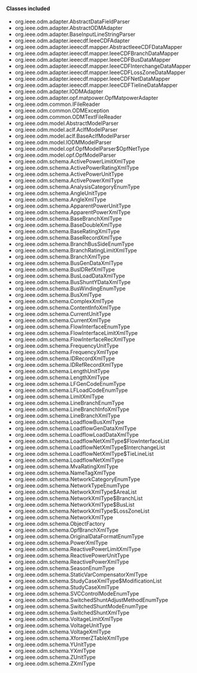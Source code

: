 #### Classes included
- org.ieee.odm.adapter.AbstractDataFieldParser
- org.ieee.odm.adapter.AbstractODMAdapter
- org.ieee.odm.adapter.BaseInputLineStringParser
- org.ieee.odm.adapter.ieeecdf.IeeeCDFAdapter
- org.ieee.odm.adapter.ieeecdf.mapper.AbstractIeeeCDFDataMapper
- org.ieee.odm.adapter.ieeecdf.mapper.IeeeCDFBranchDataMapper
- org.ieee.odm.adapter.ieeecdf.mapper.IeeeCDFBusDataMapper
- org.ieee.odm.adapter.ieeecdf.mapper.IeeeCDFInterchangeDataMapper
- org.ieee.odm.adapter.ieeecdf.mapper.IeeeCDFLossZoneDataMapper
- org.ieee.odm.adapter.ieeecdf.mapper.IeeeCDFNetDataMapper
- org.ieee.odm.adapter.ieeecdf.mapper.IeeeCDFTielineDataMapper
- org.ieee.odm.adapter.IODMAdapter
- org.ieee.odm.adapter.opf.matpower.OpfMatpowerAdapter
- org.ieee.odm.common.IFileReader
- org.ieee.odm.common.ODMException
- org.ieee.odm.common.ODMTextFileReader
- org.ieee.odm.model.AbstractModelParser
- org.ieee.odm.model.aclf.AclfModelParser
- org.ieee.odm.model.aclf.BaseAclfModelParser
- org.ieee.odm.model.IODMModelParser
- org.ieee.odm.model.opf.OpfModelParser$OpfNetType
- org.ieee.odm.model.opf.OpfModelParser
- org.ieee.odm.schema.ActivePowerLimitXmlType
- org.ieee.odm.schema.ActivePowerRatingXmlType
- org.ieee.odm.schema.ActivePowerUnitType
- org.ieee.odm.schema.ActivePowerXmlType
- org.ieee.odm.schema.AnalysisCategoryEnumType
- org.ieee.odm.schema.AngleUnitType
- org.ieee.odm.schema.AngleXmlType
- org.ieee.odm.schema.ApparentPowerUnitType
- org.ieee.odm.schema.ApparentPowerXmlType
- org.ieee.odm.schema.BaseBranchXmlType
- org.ieee.odm.schema.BaseDoubleXmlType
- org.ieee.odm.schema.BaseRatingXmlType
- org.ieee.odm.schema.BaseRecordXmlType
- org.ieee.odm.schema.BranchBusSideEnumType
- org.ieee.odm.schema.BranchRatingLimitXmlType
- org.ieee.odm.schema.BranchXmlType
- org.ieee.odm.schema.BusGenDataXmlType
- org.ieee.odm.schema.BusIDRefXmlType
- org.ieee.odm.schema.BusLoadDataXmlType
- org.ieee.odm.schema.BusShuntYDataXmlType
- org.ieee.odm.schema.BusWindingEnumType
- org.ieee.odm.schema.BusXmlType
- org.ieee.odm.schema.ComplexXmlType
- org.ieee.odm.schema.ContentInfoXmlType
- org.ieee.odm.schema.CurrentUnitType
- org.ieee.odm.schema.CurrentXmlType
- org.ieee.odm.schema.FlowInterfaceEnumType
- org.ieee.odm.schema.FlowInterfaceLimitXmlType
- org.ieee.odm.schema.FlowInterfaceRecXmlType
- org.ieee.odm.schema.FrequencyUnitType
- org.ieee.odm.schema.FrequencyXmlType
- org.ieee.odm.schema.IDRecordXmlType
- org.ieee.odm.schema.IDRefRecordXmlType
- org.ieee.odm.schema.LengthUnitType
- org.ieee.odm.schema.LengthXmlType
- org.ieee.odm.schema.LFGenCodeEnumType
- org.ieee.odm.schema.LFLoadCodeEnumType
- org.ieee.odm.schema.LimitXmlType
- org.ieee.odm.schema.LineBranchEnumType
- org.ieee.odm.schema.LineBranchInfoXmlType
- org.ieee.odm.schema.LineBranchXmlType
- org.ieee.odm.schema.LoadflowBusXmlType
- org.ieee.odm.schema.LoadflowGenDataXmlType
- org.ieee.odm.schema.LoadflowLoadDataXmlType
- org.ieee.odm.schema.LoadflowNetXmlType$FlowInterfaceList
- org.ieee.odm.schema.LoadflowNetXmlType$InterchangeList
- org.ieee.odm.schema.LoadflowNetXmlType$TieLineList
- org.ieee.odm.schema.LoadflowNetXmlType
- org.ieee.odm.schema.MvaRatingXmlType
- org.ieee.odm.schema.NameTagXmlType
- org.ieee.odm.schema.NetworkCategoryEnumType
- org.ieee.odm.schema.NetworkTypeEnumType
- org.ieee.odm.schema.NetworkXmlType$AreaList
- org.ieee.odm.schema.NetworkXmlType$BranchList
- org.ieee.odm.schema.NetworkXmlType$BusList
- org.ieee.odm.schema.NetworkXmlType$LossZoneList
- org.ieee.odm.schema.NetworkXmlType
- org.ieee.odm.schema.ObjectFactory
- org.ieee.odm.schema.OpfBranchXmlType
- org.ieee.odm.schema.OriginalDataFormatEnumType
- org.ieee.odm.schema.PowerXmlType
- org.ieee.odm.schema.ReactivePowerLimitXmlType
- org.ieee.odm.schema.ReactivePowerUnitType
- org.ieee.odm.schema.ReactivePowerXmlType
- org.ieee.odm.schema.SeasonEnumType
- org.ieee.odm.schema.StaticVarCompensatorXmlType
- org.ieee.odm.schema.StudyCaseXmlType$ModificationList
- org.ieee.odm.schema.StudyCaseXmlType
- org.ieee.odm.schema.SVCControlModeEnumType
- org.ieee.odm.schema.SwitchedShuntAdjustMethodEnumType
- org.ieee.odm.schema.SwitchedShuntModeEnumType
- org.ieee.odm.schema.SwitchedShuntXmlType
- org.ieee.odm.schema.VoltageLimitXmlType
- org.ieee.odm.schema.VoltageUnitType
- org.ieee.odm.schema.VoltageXmlType
- org.ieee.odm.schema.XformerZTableXmlType
- org.ieee.odm.schema.YUnitType
- org.ieee.odm.schema.YXmlType
- org.ieee.odm.schema.ZUnitType
- org.ieee.odm.schema.ZXmlType
